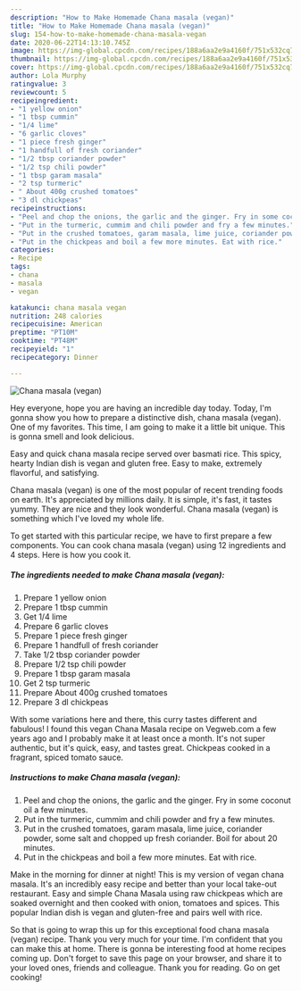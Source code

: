 ```yaml
---
description: "How to Make Homemade Chana masala (vegan)"
title: "How to Make Homemade Chana masala (vegan)"
slug: 154-how-to-make-homemade-chana-masala-vegan
date: 2020-06-22T14:13:10.745Z
image: https://img-global.cpcdn.com/recipes/188a6aa2e9a4160f/751x532cq70/chana-masala-vegan-recipe-main-photo.jpg
thumbnail: https://img-global.cpcdn.com/recipes/188a6aa2e9a4160f/751x532cq70/chana-masala-vegan-recipe-main-photo.jpg
cover: https://img-global.cpcdn.com/recipes/188a6aa2e9a4160f/751x532cq70/chana-masala-vegan-recipe-main-photo.jpg
author: Lola Murphy
ratingvalue: 3
reviewcount: 5
recipeingredient:
- "1 yellow onion"
- "1 tbsp cummin"
- "1/4 lime"
- "6 garlic cloves"
- "1 piece fresh ginger"
- "1 handfull of fresh coriander"
- "1/2 tbsp coriander powder"
- "1/2 tsp chili powder"
- "1 tbsp garam masala"
- "2 tsp turmeric"
- " About 400g crushed tomatoes"
- "3 dl chickpeas"
recipeinstructions:
- "Peel and chop the onions, the garlic and the ginger. Fry in some coconut oil a few minutes."
- "Put in the turmeric, cummim and chili powder and fry a few minutes."
- "Put in the crushed tomatoes, garam masala, lime juice, coriander powder, some salt and chopped up fresh coriander. Boil for about 20 minutes."
- "Put in the chickpeas and boil a few more minutes. Eat with rice."
categories:
- Recipe
tags:
- chana
- masala
- vegan

katakunci: chana masala vegan 
nutrition: 248 calories
recipecuisine: American
preptime: "PT10M"
cooktime: "PT48M"
recipeyield: "1"
recipecategory: Dinner

---
```



![Chana masala (vegan)](https://img-global.cpcdn.com/recipes/188a6aa2e9a4160f/751x532cq70/chana-masala-vegan-recipe-main-photo.jpg)

Hey everyone, hope you are having an incredible day today. Today, I'm gonna show you how to prepare a distinctive dish, chana masala (vegan). One of my favorites. This time, I am going to make it a little bit unique. This is gonna smell and look delicious.

Easy and quick chana masala recipe served over basmati rice. This spicy, hearty Indian dish is vegan and gluten free. Easy to make, extremely flavorful, and satisfying.

Chana masala (vegan) is one of the most popular of recent trending foods on earth. It's appreciated by millions daily. It is simple, it's fast, it tastes yummy. They are nice and they look wonderful. Chana masala (vegan) is something which I've loved my whole life.


To get started with this particular recipe, we have to first prepare a few components. You can cook chana masala (vegan) using 12 ingredients and 4 steps. Here is how you cook it.

<!--inarticleads1-->

##### The ingredients needed to make Chana masala (vegan):

1. Prepare 1 yellow onion
1. Prepare 1 tbsp cummin
1. Get 1/4 lime
1. Prepare 6 garlic cloves
1. Prepare 1 piece fresh ginger
1. Prepare 1 handfull of fresh coriander
1. Take 1/2 tbsp coriander powder
1. Prepare 1/2 tsp chili powder
1. Prepare 1 tbsp garam masala
1. Get 2 tsp turmeric
1. Prepare  About 400g crushed tomatoes
1. Prepare 3 dl chickpeas


With some variations here and there, this curry tastes different and fabulous! I found this vegan Chana Masala recipe on Vegweb.com a few years ago and I probably make it at least once a month. It&#39;s not super authentic, but it&#39;s quick, easy, and tastes great. Chickpeas cooked in a fragrant, spiced tomato sauce. 

<!--inarticleads2-->

##### Instructions to make Chana masala (vegan):

1. Peel and chop the onions, the garlic and the ginger. Fry in some coconut oil a few minutes.
1. Put in the turmeric, cummim and chili powder and fry a few minutes.
1. Put in the crushed tomatoes, garam masala, lime juice, coriander powder, some salt and chopped up fresh coriander. Boil for about 20 minutes.
1. Put in the chickpeas and boil a few more minutes. Eat with rice.


Make in the morning for dinner at night! This is my version of vegan chana masala. It&#39;s an incredibly easy recipe and better than your local take-out restaurant. Easy and simple Chana Masala using raw chickpeas which are soaked overnight and then cooked with onion, tomatoes and spices. This popular Indian dish is vegan and gluten-free and pairs well with rice. 

So that is going to wrap this up for this exceptional food chana masala (vegan) recipe. Thank you very much for your time. I'm confident that you can make this at home. There is gonna be interesting food at home recipes coming up. Don't forget to save this page on your browser, and share it to your loved ones, friends and colleague. Thank you for reading. Go on get cooking!
